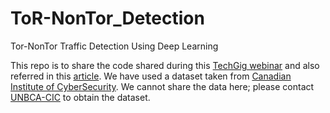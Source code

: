 # ToR-NonTor_Detection
Tor-NonTor Traffic Detection Using Deep Learning

This repo is to share the code shared during this [TechGig webinar](https://www.linkedin.com/pulse/using-deep-learning-cybersecurity-satnam-singh/) and also referred in this [article](https://www.linkedin.com/pulse/using-deep-learning-cybersecurity-satnam-singh/). We have used a dataset taken from [Canadian Institute of CyberSecurity](http://www.unb.ca/cic/datasets/tor.html).  We cannot share the data here; please contact [UNBCA-CIC](http://www.unb.ca/cic/datasets/tor.html) to obtain the dataset. 
